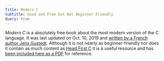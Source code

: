 ```yaml
---
Title: Modern C
Subtitle: Good and Free but Not Beginner Friendly
Query: true
---
```


*Modern C* is a absolutely free book about the most modern version of the C language. It was last updated on Oct. 10, 2019 and [written by a French author Jens Gustedt](https://modernc.gforge.inria.fr/). Although it is not nearly as beginner-friendly nor does it contain as much content as [Head First C](/reviews/books/hfc/) it is a useful resource and has [been included here as a PDF](modern-c.pdf) for reference.
